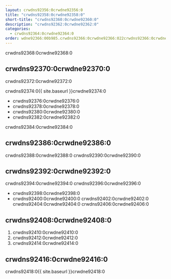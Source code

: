 ```yaml
---
layout: crwdns92356:0crwdne92356:0
title: "crwdns92358:0crwdne92358:0"
short-title: "crwdns92360:0crwdne92360:0"
description: "crwdns92362:0crwdne92362:0"
categories:
  - crwdns92364:0crwdne92364:0
order: wdne92366:00b985.crwdns92366:0crwdne92366:022crwdns92366:0crwdne92366:063crwdns92366:0crwdne92366:0crwdns92366:0crwdne92366:0crwdns92366:0crwdne92366:0
---
```

crwdns92368:0crwdne92368:0

## crwdns92370:0crwdne92370:0

crwdns92372:0crwdne92372:0

crwdns92374:0{{ site.baseurl }}crwdne92374:0

- crwdns92376:0crwdne92376:0
- crwdns92378:0crwdne92378:0
- crwdns92380:0crwdne92380:0
- crwdns92382:0crwdne92382:0

crwdns92384:0crwdne92384:0

## crwdns92386:0crwdne92386:0

crwdns92388:0crwdne92388:0 crwdns92390:0crwdne92390:0

## crwdns92392:0crwdne92392:0

crwdns92394:0crwdne92394:0 crwdns92396:0crwdne92396:0

- crwdns92398:0crwdne92398:0
- crwdns92400:0crwdne92400:0 crwdns92402:0crwdne92402:0 crwdns92404:0crwdne92404:0 crwdns92406:0crwdne92406:0

## crwdns92408:0crwdne92408:0

1. crwdns92410:0crwdne92410:0
2. crwdns92412:0crwdne92412:0
3. crwdns92414:0crwdne92414:0

## crwdns92416:0crwdne92416:0

crwdns92418:0{{ site.baseurl }}crwdne92418:0